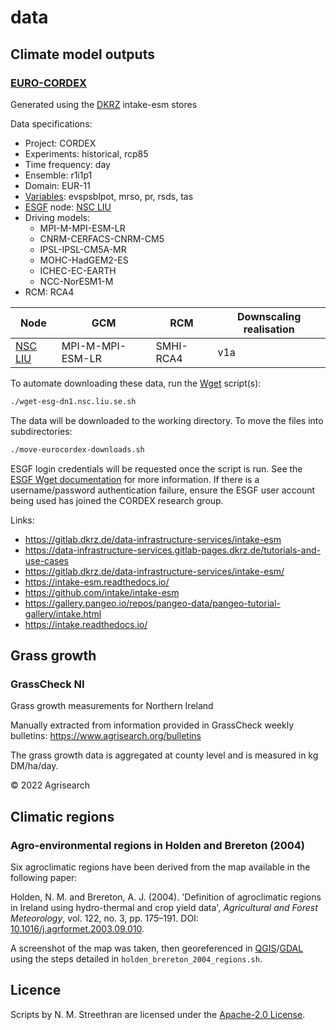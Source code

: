 # data

## Climate model outputs

### [EURO-CORDEX](https://euro-cordex.net/)

Generated using the [DKRZ](https://www.dkrz.de/) intake-esm stores

Data specifications:

- Project: CORDEX
- Experiments: historical, rcp85
- Time frequency: day
- Ensemble: r1i1p1
- Domain: EUR-11
- [Variables](https://www.wdc-climate.de/ui/codes?type=IPCC_DDC_AR5): evspsblpot, mrso, pr, rsds, tas
- [ESGF](https://esgf.llnl.gov) node: [NSC LIU](https://nsc.liu.se/)
- Driving models:
  - MPI-M-MPI-ESM-LR
  - CNRM-CERFACS-CNRM-CM5
  - IPSL-IPSL-CM5A-MR
  - MOHC-HadGEM2-ES
  - ICHEC-EC-EARTH
  - NCC-NorESM1-M
- RCM: RCA4

Node | GCM | RCM | Downscaling realisation
-- | -- | -- | --
[NSC LIU](https://nsc.liu.se/) | MPI-M-MPI-ESM-LR | SMHI-RCA4 | v1a

To automate downloading these data, run the [Wget](https://www.gnu.org/software/wget/) script(s):

```sh
./wget-esg-dn1.nsc.liu.se.sh
```

The data will be downloaded to the working directory. To move the files into subdirectories:

```sh
./move-eurocordex-downloads.sh
```

ESGF login credentials will be requested once the script is run. See the [ESGF Wget documentation](https://esgf.github.io/esgf-user-support/faq.html#esgf-wget) for more information. If there is a username/password authentication failure, ensure the ESGF user account being used has joined the CORDEX research group.

Links:

- <https://gitlab.dkrz.de/data-infrastructure-services/intake-esm>
- <https://data-infrastructure-services.gitlab-pages.dkrz.de/tutorials-and-use-cases>
- <https://gitlab.dkrz.de/data-infrastructure-services/intake-esm/>
- <https://intake-esm.readthedocs.io/>
- <https://github.com/intake/intake-esm>
- <https://gallery.pangeo.io/repos/pangeo-data/pangeo-tutorial-gallery/intake.html>
- <https://intake.readthedocs.io/>

## Grass growth

### GrassCheck NI

Grass growth measurements for Northern Ireland

Manually extracted from information provided in GrassCheck weekly bulletins: <https://www.agrisearch.org/bulletins>

The grass growth data is aggregated at county level and is measured in kg DM/ha/day.

© 2022 Agrisearch

## Climatic regions

### Agro-environmental regions in Holden and Brereton (2004)

Six agroclimatic regions have been derived from the map available in the following paper:

Holden, N. M. and Brereton, A. J. (2004). 'Definition of agroclimatic regions in Ireland using hydro-thermal and crop yield data', *Agricultural and Forest Meteorology*, vol. 122, no. 3, pp. 175–191. DOI: [10.1016/j.agrformet.2003.09.010](https://doi.org/10.1016/j.agrformet.2003.09.010).

A screenshot of the map was taken, then georeferenced in [QGIS](https://www.qgis.org/)/[GDAL](https://gdal.org/) using the steps detailed in `holden_brereton_2004_regions.sh`.

## Licence

Scripts by N. M. Streethran are licensed under the [Apache-2.0 License](https://www.apache.org/licenses/LICENSE-2.0).
